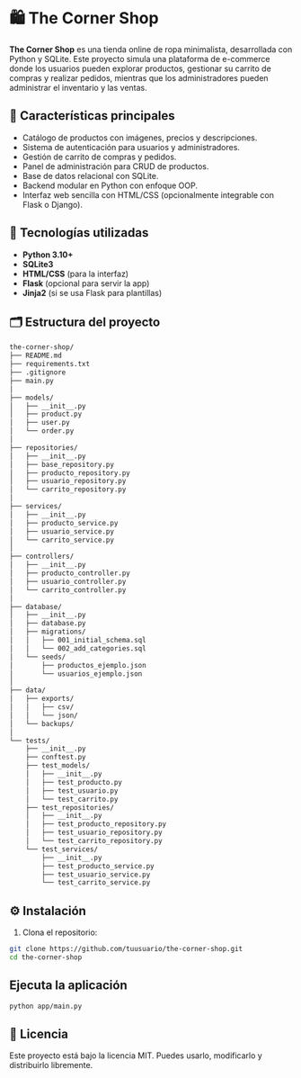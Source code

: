 # 🛍️ The Corner Shop

**The Corner Shop** es una tienda online de ropa minimalista, desarrollada con Python y SQLite. Este proyecto simula una plataforma de e-commerce donde los usuarios pueden explorar productos, gestionar su carrito de compras y realizar pedidos, mientras que los administradores pueden administrar el inventario y las ventas.

## 🚀 Características principales

- Catálogo de productos con imágenes, precios y descripciones.
- Sistema de autenticación para usuarios y administradores.
- Gestión de carrito de compras y pedidos.
- Panel de administración para CRUD de productos.
- Base de datos relacional con SQLite.
- Backend modular en Python con enfoque OOP.
- Interfaz web sencilla con HTML/CSS (opcionalmente integrable con Flask o Django).

## 🧱 Tecnologías utilizadas

- **Python 3.10+**
- **SQLite3**
- **HTML/CSS** (para la interfaz)
- **Flask** (opcional para servir la app)
- **Jinja2** (si se usa Flask para plantillas)

## 🗂️ Estructura del proyecto

```bash
the-corner-shop/ 
├── README.md
├── requirements.txt
├── .gitignore
├── main.py
│
├── models/ 
│   ├── __init__.py
│   ├── product.py 
│   ├── user.py 
│   └── order.py 
│
├── repositories/
│   ├── __init__.py
│   ├── base_repository.py
│   ├── producto_repository.py
│   ├── usuario_repository.py
│   └── carrito_repository.py
│
├── services/
│   ├── __init__.py
│   ├── producto_service.py
│   ├── usuario_service.py
│   └── carrito_service.py
│
├── controllers/
│   ├── __init__.py
│   ├── producto_controller.py
│   ├── usuario_controller.py
│   └── carrito_controller.py
│
├── database/
│   ├── __init__.py
│   ├── database.py
│   ├── migrations/
│   │   ├── 001_initial_schema.sql
│   │   └── 002_add_categories.sql
│   └── seeds/
│       ├── productos_ejemplo.json
│       └── usuarios_ejemplo.json
│
├── data/
│   ├── exports/
│   │   ├── csv/
│   │   └── json/
│   └── backups/
│
└── tests/
    ├── __init__.py
    ├── conftest.py
    ├── test_models/
    │   ├── __init__.py
    │   ├── test_producto.py
    │   ├── test_usuario.py
    │   └── test_carrito.py
    ├── test_repositories/
    │   ├── __init__.py
    │   ├── test_producto_repository.py
    │   ├── test_usuario_repository.py
    │   └── test_carrito_repository.py
    └── test_services/
        ├── __init__.py
        ├── test_producto_service.py
        ├── test_usuario_service.py
        └── test_carrito_service.py
```

## ⚙️ Instalación

1. Clona el repositorio:

```bash
git clone https://github.com/tuusuario/the-corner-shop.git
cd the-corner-shop
```

## Ejecuta la aplicación

```bash
python app/main.py
```

## 📄 Licencia

Este proyecto está bajo la licencia MIT. Puedes usarlo, modificarlo y distribuirlo libremente.
